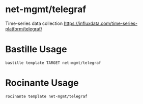 # net-mgmt/telegraf
Time-series data collection
https://influxdata.com/time-series-platform/telegraf/

# Bastille Usage
```shell
bastille template TARGET net-mgmt/telegraf
```

# Rocinante Usage
```shell
rocinante template net-mgmt/telegraf
```
